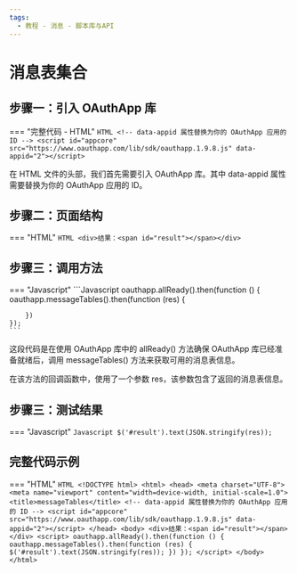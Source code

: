 ```yaml
---
tags:
  - 教程 - 消息 - 脚本库与API
---
```


# 消息表集合


## 步骤一：引入 OAuthApp 库
=== "完整代码 - HTML"
    ```HTML
    <!-- data-appid 属性替换为你的 OAuthApp 应用的 ID -->
    <script id="appcore" src="https://www.oauthapp.com/lib/sdk/oauthapp.1.9.8.js" data-appid="2"></script>
    ```

在 HTML 文件的头部，我们首先需要引入 OAuthApp 库。其中 data-appid 属性需要替换为你的 OAuthApp 应用的 ID。


## 步骤二：页面结构
=== "HTML"
    ```HTML
    <div>结果：<span id="result"></span></div>
    ```


## 步骤三：调用方法

=== "Javascript"
    ```Javascript
    oauthapp.allReady().then(function () {
        oauthapp.messageTables().then(function (res) {
           
        })
    });
    ```

这段代码是在使用 OAuthApp 库中的 allReady() 方法确保 OAuthApp 库已经准备就绪后，调用 messageTables() 方法来获取可用的消息表信息。

在该方法的回调函数中，使用了一个参数 res，该参数包含了返回的消息表信息。

## 步骤三：测试结果

=== "Javascript"
    ```Javascript
     $('#result').text(JSON.stringify(res));
    ```



## 完整代码示例

=== "HTML"
    ```HTML
    <!DOCTYPE html>
    <html>
    <head>
        <meta charset="UTF-8">
        <meta name="viewport" content="width=device-width, initial-scale=1.0">
        <title>messageTables</title>
        <!-- data-appid 属性替换为你的 OAuthApp 应用的 ID -->
        <script id="appcore" src="https://www.oauthapp.com/lib/sdk/oauthapp.1.9.8.js" data-appid="2"></script>
    </head>
    <body>
        <div>结果：<span id="result"></span></div>
        <script>
            oauthapp.allReady().then(function () {
                oauthapp.messageTables().then(function (res) {
                    $('#result').text(JSON.stringify(res));
                })
            });
        </script>
    </body>
    </html>
    ```

